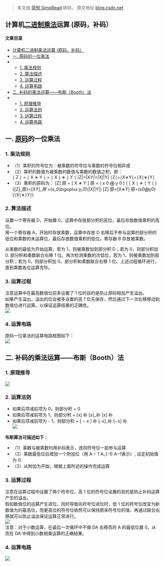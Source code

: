 > 本文由 [简悦 SimpRead](http://ksria.com/simpread/) 转码， 原文地址 [blog.csdn.net](https://blog.csdn.net/weixin_45863060/article/details/124949059)

计算机[二进制乘法](https://so.csdn.net/so/search?q=%E4%BA%8C%E8%BF%9B%E5%88%B6%E4%B9%98%E6%B3%95&spm=1001.2101.3001.7020)运算 (原码，补码）
---------------------------------------------------------------------------------------------------------------------------

#### 文章目录

*   [计算机二进制乘法运算 (原码，补码）](#_0)
*   [一. 原码的一位乘法](#_3)
*   *   [1. 乘法规则](#1_4)
    *   [2. 算法描述](#2_9)
    *   [3. 运算过程](#3_15)
    *   [4. 运算电路](#4_20)
*   [二. 补码的乘法运算——布斯（Booth）法](#Booth_25)
*   *   [1. 原理推导](#1_26)
    *   [2. 运算法则](#2_30)
    *   [3. 运算过程](#3_42)
    *   [4. 运算电路](#4_48)

一. [原码](https://so.csdn.net/so/search?q=%E5%8E%9F%E7%A0%81&spm=1001.2101.3001.7020)的一位乘法
----------------------------------------------------------------------------------------

### 1. 乘法规则

*   （1）乘积的符号位为：被乘数的符号位与乘数的符号位相异或
*   （2）乘积的数值为被乘数的数值与乘数的数值之积，即：  
    ∣ Z ∣ = ∣ X ∗ Y ∣ = ∣ X ∣ ∗ ∣ Y ∣ |Z|=|X*Y|=|X|*|Y| ∣Z∣=∣X∗Y∣=∣X∣∗∣Y∣
*   （3）乘积的原码为： [Z] 原 = [ X ∗ Y ] 原 = ( x 0 ⨁ y 0 ) ( ∣ X ∣ ∗ ∣ Y ∣ ) {[Z]_原}=[X*Y]_原 =(x_0\bigoplus y_0)(|X|*|Y|) [Z] 原​=[X∗Y] 原​=(x0​⨁y0​)(∣X∣∗∣Y∣)

### 2. 算法描述

设置一个寄存器 D，开始置 0，运算中存放部分积的高位，最后存放数值乘积的高位。  
用一个寄存器 A，开始时存放乘数，运算中存放 D 右移后不参与运算的部分积的低位和乘数的未运算位，最后存放数值乘积的低位。寄存器 B 存放被乘数。

从乘数的最低为开始运算，若为 1，则被乘数加到部分积 D；若为 0，则部分积加 0. 部分积和乘数联合右移 1 位。再次检测乘数的次低位，若为 1，则被乘数加到部分积；若为 0，则部分积加 0。部分积和乘数联合右移 1 位。上述过程循环进行，直到乘数各位运算完毕。

### 3. 运算过程

注意运算中在最高数值位前多设置了 1 位的目的是防止原码相加产生溢出。  
如果产生溢出，溢出的位会被多设置的高 1 位先保存，然后通过下一次右移移动到数值位进行运算。以保证运算结果的正确性。  
![](https://img-blog.csdnimg.cn/62bacd964b82470382933443eeeb8452.png)

### 4. 运算电路

原码一位乘法的运算电路框图如下：  
![](https://img-blog.csdnimg.cn/cc0462ccb21545629362fe42311f0da4.png)

二. 补码的乘法运算——布斯（Booth）法
----------------------

### 1. 原理推导

![](https://img-blog.csdnimg.cn/bdf5383caef042efb22b893c716bd95b.png)

### 2. 运算法则

*   如果后项减前项为 0，则部分积 + 0
*   如果后项减前项为 1，则部分积 + [x] 补 [x]_补 [x] 补​
*   如果后项减前项为 - 1，则部分积 + [ − x ] 补 [-x]_补 [−x] 补​  
    ![](https://img-blog.csdnimg.cn/5f13c1cab46b41ac9af78d05c73ee650.png)

**布斯算法可描述如下：**

*   （1）乘数与被乘数均用补码表示，连同符号位一起参与运算
*   （2）乘数最低位后增加一个附加位（用 A − 1 A_{-1} A−1​表示）, 设定初始值为 0.
*   （3）从附加为开始，根据上面所述的操作完成运算

### 3. 运算过程

注意在运算过程中设置了两个符号位，高 1 位的符号位设置的目的是防止补码运算产生的溢出。  
假如数值位的运算产生进位，同时导致向符号位进位时，低 1 位的符号位改变为新数值为的最高位，而更高位的符号位依然可以保持原来符号位的值，再通过联合右移就可以防止溢出保证运算正常进行。  
![](https://img-blog.csdnimg.cn/e64de0f5bc5d4c50ad6b83713cae91ad.png)  
注意：对于小数运算，在最后一次循环中不做 DA 右移而将 A 的最低位置 0，从而在 DA 中得到小数相乘运算的正确结果。

### 4. 运算电路

![](https://img-blog.csdnimg.cn/15d2f944a91440b3b36cf4e4c41f9bee.png)